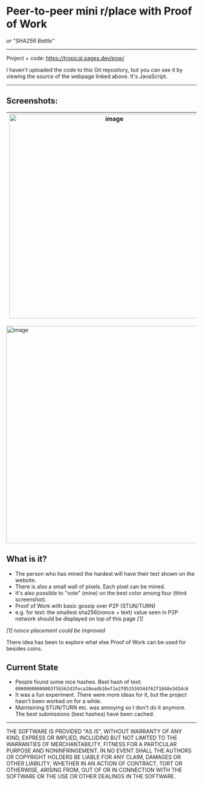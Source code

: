 # Peer-to-peer mini r/place with Proof of Work
*or "SHA256 Battle"*

----
Project + code: https://tropical.pages.dev/pow/

I haven't uploaded the code to this Git repository, but you can see it by viewing the source of the webpage linked above. It's JavaScript.

----
## Screenshots:
|<img width="540" alt="image" src="https://github.com/user-attachments/assets/ab81ab5f-e26f-494e-94ad-ddf4ba3d59ea" />|<img width="506" alt="image" src="https://github.com/user-attachments/assets/e3c5e396-b0c7-4114-9d8f-be1a97b137c0" />|
|---|---|
<img width="575" alt="image" src="https://github.com/user-attachments/assets/a53da834-aa2f-407b-8063-19ab83bf50ca" />

## What is it?
- The person who has mined the hardest will have their text shown on the website.
- There is also a small wall of pixels. Each pixel can be mined.
- It's also possible to "vote" (mine) on the best color among four (third screenshot).
- Proof of Work with basic gossip over P2P (STUN/TURN)
- e.g. for text: the smallest sha256(nonce + text) value seen in P2P network should be displayed on top of this page *[1]*

*[1] nonce placement could be improved*

There idea has been to explore what else Proof of Work can be used for besides coins.

## Current State
- People found some nice hashes. Best hash of text: ``00000000000003f5b562d3feca28eadb16ef1e2f051550344f62f1848e3d3dc6``
- It was a fun experiment. There were more ideas for it, but the project hasn't been worked on for a while.
- Maintaining STUN/TURN etc. was annoying so I don't do it anymore. The best submissions (best hashes) have been cached.



----
THE SOFTWARE IS PROVIDED "AS IS", WITHOUT WARRANTY OF ANY KIND, EXPRESS OR IMPLIED, INCLUDING BUT NOT LIMITED TO THE WARRANTIES OF MERCHANTABILITY, FITNESS FOR A PARTICULAR PURPOSE AND NONINFRINGEMENT. IN NO EVENT SHALL THE AUTHORS OR COPYRIGHT HOLDERS BE LIABLE FOR ANY CLAIM, DAMAGES OR OTHER LIABILITY, WHETHER IN AN ACTION OF CONTRACT, TORT OR OTHERWISE, ARISING FROM, OUT OF OR IN CONNECTION WITH THE SOFTWARE OR THE USE OR OTHER DEALINGS IN THE SOFTWARE.
